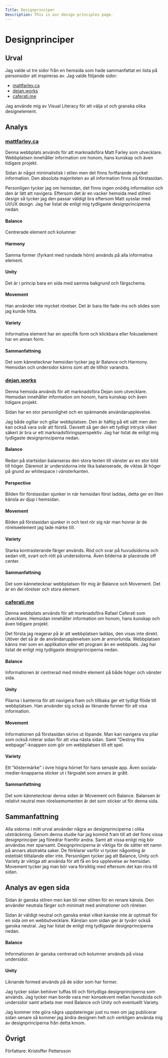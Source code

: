 ```yaml
---
Title: Designprinciper
Description: This is our design principles page.
---
```

Designprinciper
=======================

Urval
-----------------------
Jag valde ut tre sidor från en hemsida som hade sammanfattat en lista på personsidor att inspireras av.
Jag valde följande sidor:
- [mattfarley.ca](https://mattfarley.ca/)
- [dejan.works](https://www.dejan.works/)
- [caferati.me](https://caferati.me/)

Jag använde mig av Visual Literacy för att välja ut och granska olika designelement.


Analys
-----------------------
### [mattfarley.ca](https://mattfarley.ca/)
Denna webbplats används för att marknadsföra Matt Farley som utvecklare. Webbplatsen innehåller information om honom, hans kunskap och även tidigare projekt.

Sidan är något minimalistisk i stilen men det finns fortfarande mycket information. Den absoluta majoriteten av all information finns på förstasidan.

Personligen tycker jag om hemsidan, det finns ingen onödig information och den är lätt att navigera. Eftersom det är en vacker hemsida med stilren design så tycker jag den passar väldigt bra eftersom Matt sysslar med UI/UX design. Jag har listat de enligt mig tydligaste designprinciperna nedan.


#### Balance
Centrerade element och kolumner
#### Harmony
Samma former (fyrkant med rundade hörn) används på alla informativa element.
#### Unity
Det är i princip bara en sida med samma bakgrund och färgschema.
#### Movement
Han använder inte mycket rörelser. Det är bara lite fade-ins och slides som jag kunde hitta.
#### Variety
Informativa element har en specifik form och klickbara eller fokuselement har en annan form.

#### Sammanfattning
Det som kännetecknar hemsidan tycker jag är Balance och Harmony. Hemsidan och undersidor känns som att de tillhör varandra.

### [dejan.works](https://www.dejan.works/)
Denna hemsida används för att marknadsföra Dejan som utvecklare. Hemsidan innehåller information om honom, hans kunskap och även tidigare projekt.

Sidan har en stor personlighet och en spännande användarupplevelse.

Jag både ogillar och gillar webbplatsen. Den är häftig på ett sätt men den kan också vara svår att förstå. Oavsett så ger den ett tydligt intryck vilket säkert är bra ur ett marknadsföringsperspektiv. Jag har listat de enligt mig tydligaste designprinciperna nedan.


#### Balance
Redan på startsidan balanseras den stora texten till vänster av en stor bild till höger. Däremot är undersidorna inte lika balanserade, de viktas åt höger på grund av whitespace i vänsterkanten.

#### Perspective
Bilden för förstasidan sjunker in när hemsidan först laddas, detta ger en liten känsla av djup i hemsidan.

#### Movement
Bilden på förstasidan sjunker in och text rör sig när man hovrar är de rörelseelement jag lade märke till.

#### Variety
Starka kontrasterande färger används. Röd och svar på huvudsidorna och sedan vitt, svart och rött på undersidorna. Även bilderna är placerade off center.

#### Sammanfattning
Det som kännetecknar webbplatsen för mig är Balance och Movement. Det är en del rörelser och stora element.

### [caferati.me](https://caferati.me/)
Denna webbplats används för att marknadsföra Rafael Caferati som utvecklare. Hemsidan innehåller information om honom, hans kunskap och även tidigare projekt.

Det första jag reagerar på är att webbplatsen laddas, den visas inte direkt. Utöver det så är de användarupplevelsen som är annorlunda. Webbplatsen känns mer som en applikation eller ett program än en webbplats. Jag har listat de enligt mig tydligaste designprinciperna nedan.

#### Balance
Informationen är centrerad med mindre element på både höger och vänster sida.

#### Unity
Pilarna i kanterna för att navigera fram och tillbaka ger ett tydligt flöde till webbplatsen. Han använder sig också av liknande former för att visa information.
#### Movement
Informationen på förstasidan skrivs ut löpande. Man kan navigera via pilar som också roterar sidan för att visa nästa sidan. Samt "Destroy this webpage"-knappen som gör om webbplatsen till ett spel.
#### Variety
Ett "klistermärke" i övre högra hörnet för hans senaste app. Även sociala-medier-knapparna sticker ut i färgvalet som annars är grått.

#### Sammanfattning
Det som kännetecknar denna sidan är Movement och Balance. Balansen är relativt neutral men rörelsemomenten är det som sticker ut för denna sida.

Sammanfattning
-----------------------
Alla sidorna i mitt urval använder några av designprinciperna i olika utsträckning.
Genom denna studie har jag kommit fram till att det finns vissa designprinciper jag föredrar framför andra. Samt att vissa enligt mig bör användas mer sparsamt. Designprinciperna är viktiga för de sätter ett namn på annars abstrakta saker. De förklarar varför vi tycker någonting är estetiskt tilltalande eller inte. Personligen tycker jag att Balance, Unity och Variety är viktiga att använda för att få en bra upplevelse av hemsidan. Movement tycker jag man bör vara försiktig med eftersom det kan röra till sidan.

Analys av egen sida
-----------------------
Sidan är ganska stilren men kan bli mer stilren för en renare känsla. Den använder neutrala färger och minimalt med animationer och rörelser.

Sidan är väldigt neutral och ganska enkel vilket kanske inte är optimalt för en sida om en webbutvecklare. Känslan som sidan ger är tyvärr också ganska neutral. Jag har listat de enligt mig tydligaste designprinciperna nedan.

#### Balance
Informationen är ganska centrerad och kolumner används på vissa undersidor.

#### Unity
Liknande formed används på de sidor som har former.

Jag tycker sidan behöver tuffas till och förtydliga designprinciperna som används. Jag tycker man borde vara mer konsekvent mellan huvudsida och undersidor samt arbeta mer med Balance och Unity och eventuellt Variety.

Jag kommer inte göra några uppdateringar just nu men om jag publicerar sidan senare så kommer jag ändra designen helt och verkligen använda mig av designprinciperna från detta kmom.

Övrigt
-----------------------
Författare: Kristoffer Pettersson
